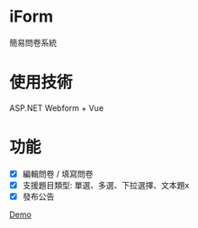 # iForm
簡易問卷系統

# 使用技術
ASP.NET Webform + Vue

# 功能
- [x] 編輯問卷 / 填寫問卷
- [x] 支援題目類型: 單選、多選、下拉選擇、文本題x
- [x] 發布公告

<a href="http://iquestionnaire.gearhostpreview.com/">Demo</a>
